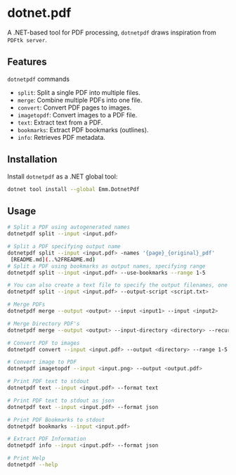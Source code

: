 ﻿# dotnet.pdf

A .NET-based tool for PDF processing, `dotnetpdf` draws  inspiration from `PDFtk server`. 

## Features

`dotnetpdf` commands

- `split`: Split a single PDF into multiple files.
- `merge`: Combine multiple PDFs into one file.
- `convert`: Convert PDF pages to images.
- `imagetopdf`: Convert images to a PDF file.
- `text`: Extract text from a PDF.
- `bookmarks`: Extract PDF bookmarks (outlines).
- `info`: Retrieves PDF metadata.

## Installation

Install `dotnetpdf` as a .NET global tool:

```bash
dotnet tool install --global Emm.DotnetPdf
```

## Usage

```bash
# Split a PDF using autogenerated names
dotnetpdf split --input <input.pdf>

# Split a PDF specifying output name
dotnetpdf split --input <input.pdf> -names '{page}_{original}_pdf'
 [README.md](..%2FREADME.md)
# Split a PDF using bookmarks as output names, specifying range
dotnetpdf split --input <input.pdf> --use-bookmarks --range 1-5

# You can also create a text file to specify the output filenames, one filename per pdf page
dotnetpdf split --input <input.pdf> --output-script <script.txt>

# Merge PDFs
dotnetpdf merge --output <output> --input <input1> --input <input2> 

# Merge Directory PDF's
dotnetpdf merge --output <output> --input-directory <directory> --recursive false

# Convert PDF to images
dotnetpdf convert --input <input.pdf> --output <directory> --range 1-5 --encoder .png --dpi 100

# Convert image to PDF
dotnetpdf imagetopdf --input <input.png> --output <output.pdf>

# Print PDF text to stdout
dotnetpdf text --input <input.pdf> --format text

# Print PDF text to stdout as json
dotnetpdf text --input <input.pdf> --format json

# Print PDF Bookmarks to stdout
dotnetpdf bookmarks --input <input.pdf>

# Extract PDF Information
dotnetpdf info --input <input.pdf> --format json

# Print Help
dotnetpdf --help
```

